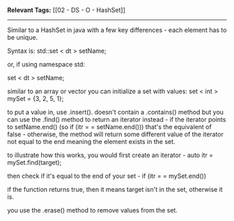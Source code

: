 
**Relevant Tags:** [[02 - DS - O - HashSet]]

---

Similar to a HashSet in java with a few key differences - each element has to be unique.

Syntax is:
std::set < dt > setName;

or, if using namespace std:

set < dt > setName;

similar to an array or vector you can initialize a set with values:
set < int > mySet = {3, 2, 5, 1};

to put a value in, use .insert(). 
doesn't contain a .contains() method but you can use the .find() method to return an iterator instead - if the iterator points to setName.end() (so if (itr = = setName.end())) that's the equivalent of false - otherwise, the method will return some different value of the iterator not equal to the end meaning the element exists in the set.

to illustrate how this works, you would first create an iterator -
auto itr = mySet.find(target);

then check if it's equal to the end of your set -
if (itr = = mySet.end())

if the function returns true, then it means target isn't in the set, otherwise it is.

you use the .erase() method to remove values from the set.